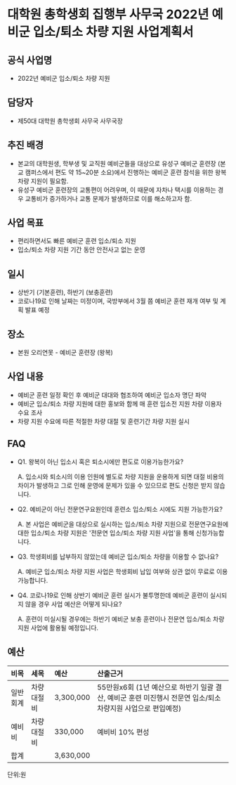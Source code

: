 ﻿
대학원 총학생회 집행부 사무국 2022년 예비군 입소/퇴소 차량 지원 사업계획서
===

## 공식 사업명
- 2022년 예비군 입소/퇴소 차량 지원

## 담당자
- 제50대 대학원 총학생회 사무국 사무국장  

## 추진 배경
- 본교의 대학원생, 학부생 및 교직원 예비군들을 대상으로 유성구 예비군 훈련장 (본교 캠퍼스에서 편도 약 15~20분 소요)에서 진행하는 예비군 훈련 참석을 위한 왕복 차량 지원이 필요함.
- 유성구 예비군 훈련장의 교통편이 어려우며, 이 때문에 자차나 택시를 이용하는 경우 교통비가 증가하거나 교통 문제가 발생하므로 이를 해소하고자 함.

## 사업 목표
- 편리하면서도 빠른 예비군 훈련 입소/퇴소 지원
- 입소/퇴소 차량 지원 기간 동안 안전사고 없는 운영

## 일시
- 상반기 (기본훈련), 하반기 (보충훈련)
- 코로나19로 인해 날짜는 미정이며, 국방부에서 3월 쯤 예비군 훈련 재개 여부 및 계획 발표 예정

## 장소
- 본원 오리연못 - 예비군 훈련장 (왕복)

## 사업 내용
- 예비군 훈련 일정 확인 후 예비군 대대와 협조하여 예비군 입소자 명단 파악
- 예비군 입소/퇴소 차량 지원에 대한 홍보와 함께 매 훈련 입소전 지원 차량 이용자 수요 조사
- 차량 지원 수요에 따른 적절한 차량 대절 및 훈련기간 차량 지원 실시

## FAQ
- Q1. 왕복이 아닌 입소시 혹은 퇴소시에만 편도로 이용가능한가요?

    A. 입소시와 퇴소시의 이용 인원에 별도로 차량 지원을 운용하게 되면 대절 비용의 차이가 발생하고 그로 인해 운영에 문제가 있을 수 있으므로 편도 신청은 받지 않습니다.

- Q2. 예비군이 아닌 전문연구요원인데 훈련소 입소/퇴소 시에도 지원 가능한가요?

    A. 본 사업은 예비군을 대상으로 실시하는 입소/퇴소 차량 지원으로 전문연구요원에 대한 입소/퇴소 차량 지원은 '전문연 입소/퇴소 차량 지원 사업'을 통해 신청가능합니다.

- Q3. 학생회비를 납부하지 않았는데 예비군 입소/퇴소 차량을 이용할 수 없나요?

    A. 예비군 입소/퇴소 차량 지원 사업은 학생회비 납입 여부와 상관 없이 무료로 이용 가능합니다.
- Q4. 코로나19로 인해 상반기 예비군 훈련 실시가 불투명한데 예비군 훈련이 실시되지 않을 경우 사업 예산은 어떻게 되나요?

    A. 훈련이 미실시될 경우에는 하반기 예비군 보충 훈련이나 전문연 입소/퇴소 차량 지원 사업에 활용될 예정입니다.


## 예산
| 비목     | 세목        | 예산      | 산출근거                                                                                                     |
|:---------|:------------|:----------|:-------------------------------------------------------------------------------------------------------------|
| 일반회계 | 차량 대절비 | 3,300,000 | 55만원x6회 (1년 예산으로 하반기 일괄 결산, 예비군 훈련 미진행시 전문연 입소/퇴소 차량지원 사업으로 편입예정) |
| 예비비   | 차량 대절비 | 330,000   | 예비비 10% 편성                                                                                              |
| 합계     |             | 3,630,000 |                                                                                                              |

단위:원